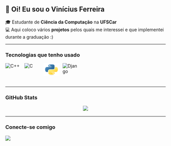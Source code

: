 ## 👋 Oi! Eu sou o Vinícius Ferreira

🎓 Estudante de **Ciência da Computação** na **UFSCar**  
💻 Aqui coloco vários **projetos** pelos quais me interessei e que implementei durante a graduação :)


---

###  Tecnologias que tenho usado

<div style="display: flex; gap: 10px;">
  <img align="center" alt="C++" height="40" width="50" src="https://cdn.jsdelivr.net/gh/devicons/devicon@latest/icons/cplusplus/cplusplus-original.svg" />
  <img align="center" alt="C" height="40" width="50" src="https://cdn.jsdelivr.net/gh/devicons/devicon@latest/icons/c/c-original.svg" />
  <img align="center" alt="Python" height="40" width="50" src="https://raw.githubusercontent.com/devicons/devicon/master/icons/python/python-original.svg" />
  <img align="center" alt="Django" height="60" width="50" src="https://cdn.jsdelivr.net/gh/devicons/devicon@latest/icons/django/django-plain-wordmark.svg" />
</div>

---

###  GitHub Stats

<div align="center">
  <img height="180em" src="https://github-readme-stats.vercel.app/api/top-langs/?username=vinifa21&layout=compact&langs_count=10&theme=dark" />
</div>

---

###  Conecte-se comigo

<div>
  <a href="https://www.linkedin.com/in/vinicius-ferreira-252a43340/" target="_blank">
    <img src="https://img.shields.io/badge/-LinkedIn-%230077B5?style=for-the-badge&logo=linkedin&logoColor=white" />
  </a>
</div>






<!--
**Vinifa21/vinifa21** is a ✨ _special_ ✨ repository because its `README.md` (this file) appears on your GitHub profile.

Here are some ideas to get you started:

- 🔭 Atualmente estudo Ciência da Computação na UFSCar
- 🌱 I’m currently learning ...
- 👯 I’m looking to collaborate on ...
- 🤔 I’m looking for help with ...
- 💬 Ask me about ...
- 📫 How to reach me: ...
-  Pronouns: ...
- ⚡ 😄Aqui coloco alguns projetos que desenvolvi durante a graduação 
-->

